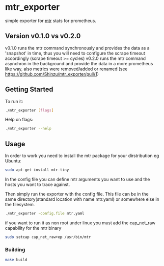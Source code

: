 # mtr_exporter
simple exporter for [mtr](http://www.bitwizard.nl/mtr/) stats for prometheus.

## Version v0.1.0 vs v0.2.0
v0.1.0 runs the mtr command synchronously and provides the data as a 'snapshot' in time, thus you will need to configure the scrape timeout accordingly (scrape timeout >= cycles)
v0.2.0 runs the mtr command asynchron in the background and provide the data in a more prometheus like way, also metrics were removed/added or renamed (see https://github.com/Shinzu/mtr_exporter/pull/1)

## Getting Started

To run it:

```bash
./mtr_exporter [flags]
```

Help on flags:

```bash
./mtr_exporter --help
```


## Usage

In order to work you need to install the mtr package for your dirstribution eg Ubuntu:

```bash
sudo apt-get install mtr-tiny
```

In the config file you can define mtr arguments you want to use and the hosts you want to trace against.

Then simply run the exporter with the config file. This file can be in the same directory(standard location with name mtr.yaml) or somewhere else in the filesystem.

```bash
./mtr_exporter -config.file mtr.yaml
```

if you want to run it as non root under linux you must add the cap_net_raw capability for the mtr binary

```bash
sudo setcap cap_net_raw+ep /usr/bin/mtr
```

### Building

```bash
make build
```


